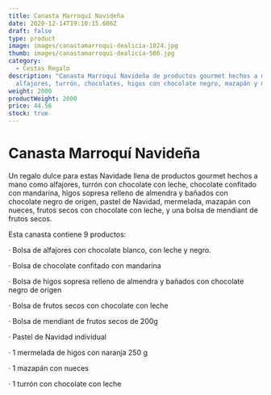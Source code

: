 ```yaml
---
title: Canasta Marroquí Navideña
date: 2020-12-14T19:10:15.606Z
draft: false
type: product
image: images/canastamarroqui-dealicia-1024.jpg
thumb: images/canastamarroqui-dealicia-586.jpg
category:
  - Cestas Regalo
description: "Canasta Marroquí Navideña de productos gourmet hechos a mano como
  alfajores, turrón, chocolates, higos con chocolate negro, mazapán y más.. "
weight: 2000
productWeight: 2000
price: 44.56
stock: true
---
```

# Canasta Marroquí Navideña 

Un regalo dulce para estas Navidade llena de productos gourmet hechos a mano como alfajores, turrón con chocolate con leche, chocolate confitado con mandarina,  higos sopresa relleno de almendra y bañados con chocolate negro de origen, pastel de Navidad, mermelada, mazapán con nueces, frutos secos con chocolate con leche, y una bolsa de mendiant de frutos secos. 

Esta canasta contiene 9 productos: 

· Bolsa de alfajores con chocolate blanco, con leche y negro. 

· Bolsa de chocolate confitado con mandarina

· Bolsa de higos sopresa relleno de almendra y bañados con chocolate negro de origen

· Bolsa de frutos secos con chocolate con leche 

· Bolsa de mendiant de frutos secos  de 200g

· Pastel de Navidad individual 

· 1 mermelada de higos con naranja 250 g

· 1 mazapán con nueces

· 1 turrón con chocolate con leche